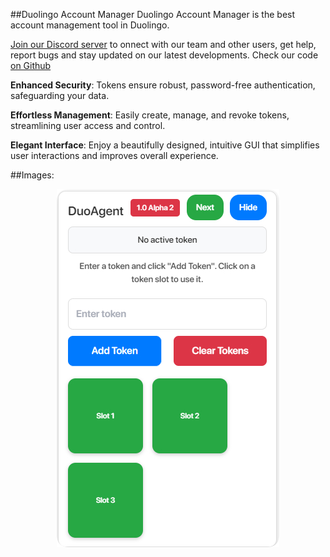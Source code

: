 ##Duolingo Account Manager
Duolingo Account Manager is the best account management tool in Duolingo.

[Join our Discord server](https://discord.gg/BS7AD7GJg7) to onnect with our team and other users, get help, report bugs and stay updated on our latest developments.
Check our code [on Github](https://github.com/Cube-House/DuolingoAccountManager)


**Enhanced Security**: Tokens ensure robust, password-free authentication, safeguarding your data.

**Effortless Management**: Easily create, manage, and revoke tokens, streamlining user access and control.

**Elegant Interface**: Enjoy a beautifully designed, intuitive GUI that simplifies user interactions and improves overall experience.

##Images:

<p align="center">
  <img src="https://raw.githubusercontent.com/bingcube/source/refs/heads/main/icon.png" alt="UI">
</p>
